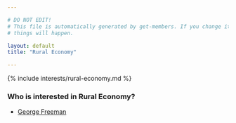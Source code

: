 ```yaml
---

# DO NOT EDIT!
# This file is automatically generated by get-members. If you change it, bad
# things will happen.

layout: default
title: "Rural Economy"

---
```


{% include interests/rural-economy.md %}

### Who is interested in Rural Economy?


* [George Freeman](/members/george-freeman.html)
